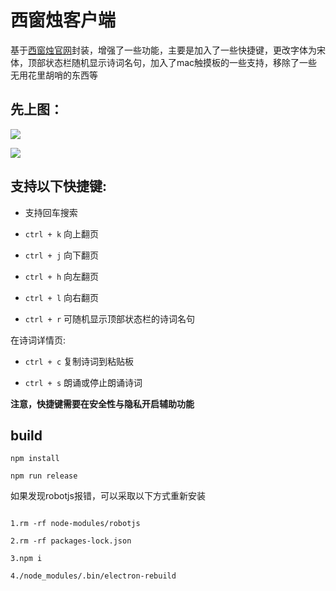 # 西窗烛客户端

基于[西窗烛官网](http://lib.xcz.im/library)封装，增强了一些功能，主要是加入了一些快捷键，更改字体为宋体，顶部状态栏随机显示诗词名句，加入了mac触摸板的一些支持，移除了一些无用花里胡哨的东西等

## 先上图：

![](https://s3.bmp.ovh/imgs/2021/10/30d872586bb9814a.jpg)


![](https://s3.bmp.ovh/imgs/2021/10/29388ef3e2f784ab.jpg)


## 支持以下快捷键:

*  支持回车搜索

* `ctrl + k` 向上翻页

* `ctrl + j` 向下翻页

* `ctrl + h` 向左翻页

* `ctrl + l` 向右翻页

* `ctrl + r` 可随机显示顶部状态栏的诗词名句

在诗词详情页:

* `ctrl + c` 复制诗词到粘贴板

* `ctrl + s` 朗诵或停止朗诵诗词


**注意，快捷键需要在安全性与隐私开启辅助功能**

## build

```
npm install

npm run release

```

如果发现robotjs报错，可以采取以下方式重新安装

```

1.rm -rf node-modules/robotjs

2.rm -rf packages-lock.json

3.npm i

4./node_modules/.bin/electron-rebuild

```
